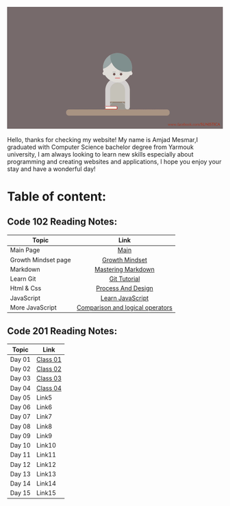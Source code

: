 
![Reading](Images/Reading.gif)

Hello, thanks for checking my website! My name is Amjad Mesmar,I graduated  with Computer Science bachelor degree from Yarmouk university, I am always looking to learn new skills especially about programming and creating websites and applications, I hope you enjoy your stay and have a wonderful day!


# **Table of content:**


## Code 102 Reading Notes:

|  Topic   |    Link     |
|----------|:-------------:|
| Main  Page   |[Main](https://amjadmesmar.github.io/reading-notes/)| 
| Growth Mindset page    |[Growth Mindset](https://amjadmesmar.github.io/reading-notes/Growthnotes)            |
| Markdown      |  [Mastering Markdown](https://amjadmesmar.github.io/reading-notes/MasteringMarkdown)          |
| Learn Git     | [Git Tutorial](https://amjadmesmar.github.io/reading-notes/GitTuts)   |
| Html & Css | [Process And Design](https://amjadmesmar.github.io/reading-notes/HTMLCSS) |
| JavaScript | [Learn JavaScript](https://amjadmesmar.github.io/reading-notes/Javascript) |
| More JavaScript | [Comparison and logical operators](https://amjadmesmar.github.io/reading-notes/Javascript2) |





## Code 201 Reading Notes:


| Topic | Link |
|-------|------|
| Day 01   | [Class 01](https://amjadmesmar.github.io/reading-notes/201classes/class-01)|
|Day 02   | [Class 02](https://amjadmesmar.github.io/reading-notes/201classes/class-02)|
|Day 03   | [Class 03](https://amjadmesmar.github.io/reading-notes/201classes/class-03)|
|Day 04   | [Class 04](https://amjadmesmar.github.io/reading-notes/201classes/class-04)|
|Day 05   | Link5|
|Day 06   | Link6|
|Day 07   | Link7|
|Day 08   | Link8|
|Day 09   | Link9|
|Day 10   | Link10|
|Day 11   | Link11|
|Day 12   | Link12|
|Day 13   | Link13|
|Day 14   | Link14|
|Day 15   | Link15|
